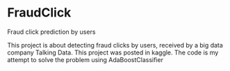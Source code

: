 # FraudClick
Fraud click prediction by users 

This project is about detecting fraud clicks by users, received by a big data company Talking Data. This project was posted in kaggle. The code is my attempt to solve the problem 
using AdaBoostClassifier
